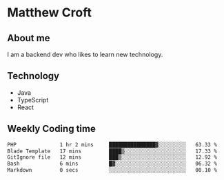 # Matthew Croft

## About me
I am a backend dev who likes to learn new technology. 

## Technology
- Java
- TypeScript
- React

## Weekly Coding time
<!--START_SECTION:waka-->

```txt
PHP              1 hr 2 mins     ███████████████▓░░░░░░░░░   63.33 %
Blade Template   17 mins         ████▒░░░░░░░░░░░░░░░░░░░░   17.33 %
GitIgnore file   12 mins         ███▒░░░░░░░░░░░░░░░░░░░░░   12.92 %
Bash             6 mins          █▓░░░░░░░░░░░░░░░░░░░░░░░   06.32 %
Markdown         0 secs          ░░░░░░░░░░░░░░░░░░░░░░░░░   00.10 %
```

<!--END_SECTION:waka-->

